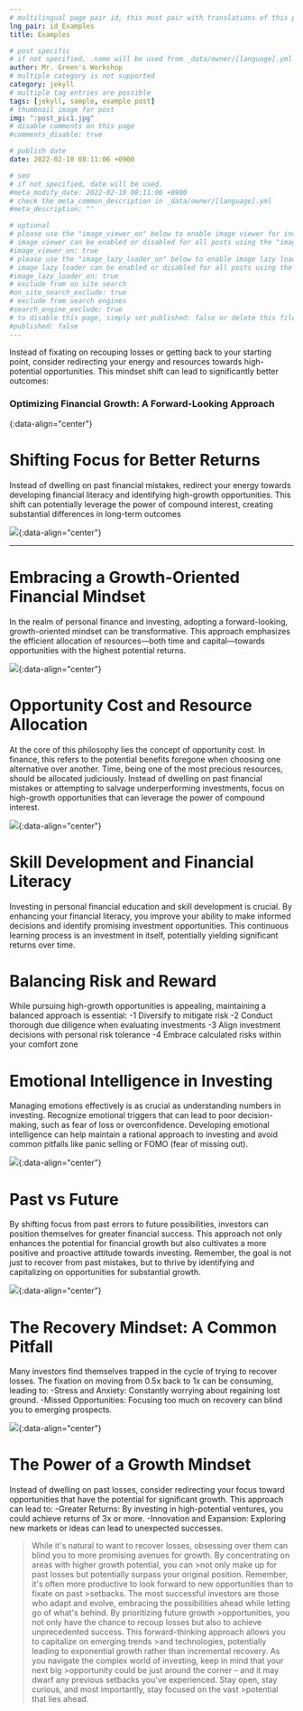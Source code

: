 ```yaml
---
# multilingual page pair id, this must pair with translations of this page. (This name must be unique)
lng_pair: id_Examples
title: Examples

# post specific
# if not specified, .name will be used from _data/owner/[language].yml
author: Mr. Green's Workshop
# multiple category is not supported
category: jekyll
# multiple tag entries are possible
tags: [jekyll, sample, example post]
# thumbnail image for post
img: ":post_pic1.jpg"
# disable comments on this page
#comments_disable: true

# publish date
date: 2022-02-10 08:11:06 +0900

# seo
# if not specified, date will be used.
#meta_modify_date: 2022-02-10 08:11:06 +0900
# check the meta_common_description in _data/owner/[language].yml
#meta_description: ""

# optional
# please use the "image_viewer_on" below to enable image viewer for individual pages or posts (_posts/ or [language]/_posts folders).
# image viewer can be enabled or disabled for all posts using the "image_viewer_posts: true" setting in _data/conf/main.yml.
#image_viewer_on: true
# please use the "image_lazy_loader_on" below to enable image lazy loader for individual pages or posts (_posts/ or [language]/_posts folders).
# image lazy loader can be enabled or disabled for all posts using the "image_lazy_loader_posts: true" setting in _data/conf/main.yml.
#image_lazy_loader_on: true
# exclude from on site search
#on_site_search_exclude: true
# exclude from search engines
#search_engine_exclude: true
# to disable this page, simply set published: false or delete this file
#published: false
---
```


<!-- outline-start -->

Instead of fixating on recouping losses or getting back to your starting point, consider redirecting your energy and resources towards high-potential opportunities. This mindset shift can lead to significantly better outcomes:

<!-- outline-end -->

### Optimizing Financial Growth: A Forward-Looking Approach
{:data-align="center"}

# Shifting Focus for Better Returns

Instead of dwelling on past financial mistakes, redirect your energy towards developing financial literacy and identifying high-growth opportunities. This shift can potentially leverage the power of compound interest, creating substantial differences in long-term outcomes

![](:learn.png){:data-align="center"}

***

# Embracing a Growth-Oriented Financial Mindset
In the realm of personal finance and investing, adopting a forward-looking, growth-oriented mindset can be transformative. This approach emphasizes the efficient allocation of resources—both time and capital—towards opportunities with the highest potential returns.

![](:psy.png){:data-align="center"}


# Opportunity Cost and Resource Allocation
At the core of this philosophy lies the concept of opportunity cost. In finance, this refers to the potential benefits foregone when choosing one alternative over another. Time, being one of the most precious resources, should be allocated judiciously. Instead of dwelling on past financial mistakes or attempting to salvage underperforming investments, focus on high-growth opportunities that can leverage the power of compound interest.

![](:hold.png){:data-align="center"}

# Skill Development and Financial Literacy
Investing in personal financial education and skill development is crucial. By enhancing your financial literacy, you improve your ability to make informed decisions and identify promising investment opportunities. This continuous learning process is an investment in itself, potentially yielding significant returns over time.

# Balancing Risk and Reward
While pursuing high-growth opportunities is appealing, maintaining a balanced approach is essential:
	-1	Diversify to mitigate risk
	-2	Conduct thorough due diligence when evaluating investments
	-3	Align investment decisions with personal risk tolerance
	-4	Embrace calculated risks within your comfort zone

# Emotional Intelligence in Investing
Managing emotions effectively is as crucial as understanding numbers in investing. Recognize emotional triggers that can lead to poor decision-making, such as fear of loss or overconfidence. Developing emotional intelligence can help maintain a rational approach to investing and avoid common pitfalls like panic selling or FOMO (fear of missing out).

![](:greed.png){:data-align="center"}


# Past vs Future 
By shifting focus from past errors to future possibilities, investors can position themselves for greater financial success. This approach not only enhances the potential for financial growth but also cultivates a more positive and proactive attitude towards investing. Remember, the goal is not just to recover from past mistakes, but to thrive by identifying and capitalizing on opportunities for substantial growth.

![](:setback.png.png){:data-align="center"}

# The Recovery Mindset: A Common Pitfall 
Many investors find themselves trapped in the cycle of trying to recover losses. The fixation on moving from 0.5x back to 1x can be consuming, leading to:
-Stress and Anxiety: Constantly worrying about regaining lost ground.
-Missed Opportunities: Focusing too much on recovery can blind you to emerging prospects.

![](:emotion.png){:data-align="center"}


# The Power of a Growth Mindset
Instead of dwelling on past losses, consider redirecting your focus toward opportunities that have the potential for significant growth. This approach can lead to:
-Greater Returns: By investing in high-potential ventures, you could achieve returns of 3x or more.
-Innovation and Expansion: Exploring new markets or ideas can lead to unexpected successes.

>While it's natural to want to recover losses, obsessing over them can blind you to more promising avenues for growth. By concentrating on areas with higher growth potential, you can >not only make up for past losses but potentially surpass your original position. Remember, it's often more productive to look forward to new opportunities than to fixate on past >setbacks. The most successful investors are those who adapt and evolve, embracing the possibilities ahead while letting go of what's behind. By prioritizing future growth >opportunities, you not only have the chance to recoup losses but also to achieve unprecedented success. This forward-thinking approach allows you to capitalize on emerging trends >and technologies, potentially leading to exponential growth rather than incremental recovery. As you navigate the complex world of investing, keep in mind that your next big >opportunity could be just around the corner – and it may dwarf any previous setbacks you've experienced. Stay open, stay curious, and most importantly, stay focused on the vast >potential that lies ahead.

